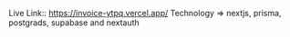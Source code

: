 Live Link:: https://invoice-ytpq.vercel.app/
Technology => nextjs, prisma, postgrads, supabase and nextauth
